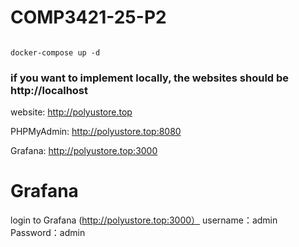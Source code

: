 # COMP3421-25-P2


```docker

docker-compose up -d

```

### if you want to implement locally, the websites should be http://localhost

website: http://polyustore.top

PHPMyAdmin: http://polyustore.top:8080

Grafana: http://polyustore.top:3000


# Grafana


login to Grafana (http://polyustore.top:3000）
    username：admin
    Password：admin
